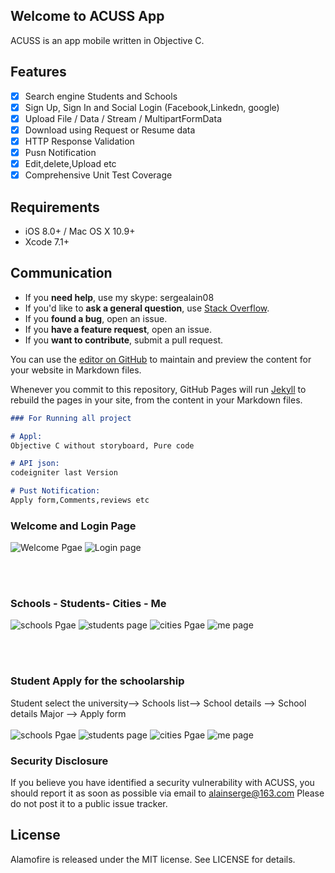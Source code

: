 ## Welcome to ACUSS App

ACUSS is an app mobile written in Objective C.

## Features

- [x] Search engine Students and Schools
- [x] Sign Up, Sign In  and Social Login (Facebook,Linkedn, google)
- [x] Upload File / Data / Stream / MultipartFormData
- [x] Download using Request or Resume data
- [x] HTTP Response Validation
- [x] Pusn Notification
- [x] Edit,delete,Upload etc
- [x] Comprehensive Unit Test Coverage

## Requirements

- iOS 8.0+ / Mac OS X 10.9+ 
- Xcode 7.1+

## Communication

- If you **need help**, use my skype: sergealain08
- If you'd like to **ask a general question**, use [Stack Overflow](http://stackoverflow.com/questions/tagged/acuss).
- If you **found a bug**, open an issue.
- If you **have a feature request**, open an issue.
- If you **want to contribute**, submit a pull request.

You can use the [editor on GitHub](https://github.com/masalan/ACUSS/edit/master/README.md) to maintain and preview the content for your website in Markdown files.

Whenever you commit to this repository, GitHub Pages will run [Jekyll](https://jekyllrb.com/) to rebuild the pages in your site, from the content in your Markdown files.


```markdown
### For Running all project

# Appl:
Objective C without storyboard, Pure code

# API json:
codeigniter last Version

# Pust Notification:
Apply form,Comments,reviews etc
``` 


### Welcome and Login Page
  ![Welcome Pgae]( http://newapi.wedhoc.com/git/main.png)
  ![Login page]( http://newapi.wedhoc.com/git/login.png)

<br><br>

### Schools - Students- Cities - Me 
  ![schools Pgae]( http://newapi.wedhoc.com/git/schools.png)
  ![students page]( http://newapi.wedhoc.com/git/students.png)
  ![cities Pgae]( http://newapi.wedhoc.com/git/cities.png)
  ![me page]( http://newapi.wedhoc.com/git/ne.png)
  
  <br><br>
  ### Student Apply for the schoolarship  
  
  Student select the university-->
   Schools list--> School details --> School details Major --> Apply form
  <br><br>
  ![schools Pgae]( http://newapi.wedhoc.com/git/schools.png)
  ![students page]( http://newapi.wedhoc.com/git/schoolView.png)
  ![cities Pgae]( http://newapi.wedhoc.com/git/schoolView_major.png)
  ![me page]( http://newapi.wedhoc.com/git/schoolView_major_apply.png)

### Security Disclosure

If you believe you have identified a security vulnerability with ACUSS, you should report it as soon as possible via email to alainserge@163.com Please do not post it to a public issue tracker.

## License

Alamofire is released under the MIT license. See LICENSE for details.
